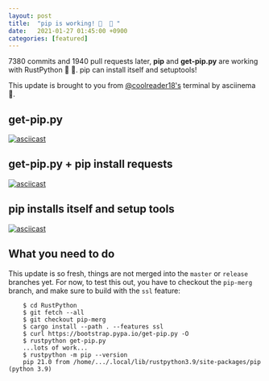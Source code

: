 ```yaml
---
layout: post
title:  "pip is working! 🎉  🎉 "
date:   2021-01-27 01:45:00 +0900
categories: [featured]
---
```


7380 commits and 1940 pull requests later, **pip** and **get-pip.py** are working with RustPython 🎉  🎉. pip can install itself and setuptools!

This update is brought to you from [@coolreader18's](https://github.com/coolreader18) terminal by asciinema 🍿.

## get-pip.py
[![asciicast](https://asciinema.org/a/3pAZSfrFeIbEUzpPyXtvYZCeN.svg)](https://asciinema.org/a/3pAZSfrFeIbEUzpPyXtvYZCeN)


## get-pip.py + pip install requests
[![asciicast](https://asciinema.org/a/fuTmP0wMD8HnvwsOkPRPuVHoa.svg)](https://asciinema.org/a/fuTmP0wMD8HnvwsOkPRPuVHoa)


## pip installs itself and setup tools
[![asciicast](https://asciinema.org/a/y2rIeqELmzn5LCaWI6MLMvujz.svg)](https://asciinema.org/a/y2rIeqELmzn5LCaWI6MLMvujz)


## What you need to do
This update is so fresh, things are not merged into the `master` or `release` branches yet. For now, to test this out, you have to checkout the `pip-merg` branch, and make sure to build with the `ssl` feature:  

```shell  
    $ cd RustPython
    $ git fetch --all
    $ git checkout pip-merg
    $ cargo install --path . --features ssl
    $ curl https://bootstrap.pypa.io/get-pip.py -O
    $ rustpython get-pip.py
    ...lots of work...
    $ rustpython -m pip --version
    pip 21.0 from /home/.../.local/lib/rustpython3.9/site-packages/pip (python 3.9)
```